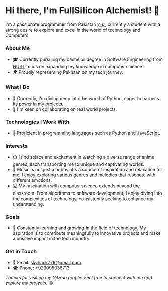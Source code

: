 # Hi there, I'm FullSilicon Alchemist! 👋

I'm a passionate programmer from Pakistan 🇵🇰, currently a student with a strong desire to explore and excel in the world of technology and Computers.

### About Me
- 🎓 Currently pursuing my bachelor degree in Software Engineering from [NUST](https://nust.edu.pk) focus on expanding my knowledge in computer science.
- 🌍 Proudly representing Pakistan on my tech journey.

### What I Do
- 🌱 Currently, I'm diving deep into the world of Python, eager to harness its power in my projects.
- 👯 I'm keen on collaborating on real world projects.

### Technologies I Work With
- 🚀 Proficient in programming languages such as Python and JavaScript.

### Interests
- 📺 I find solace and excitement in watching a diverse range of anime genres, each transporting me to unique and captivating worlds.
- 🎵 Music is not just a hobby; it's a source of inspiration and relaxation for me. I enjoy exploring various genres and melodies that resonate with different emotions.
- 💻 My fascination with computer science extends beyond the classroom. From algorithms to software development, I enjoy diving into the complexities of technology, consistently seeking to enhance my understanding.

### Goals
- 🌟 Constantly learning and growing in the field of technology. My aspiration is to contribute meaningfully to innovative projects and make a positive impact in the tech industry.

### Get in Touch
- 📧 Email: skyhack776@gmail.com
- ☎  Phone: +923095036713
  
_Thanks for visiting my GitHub profile! Feel free to connect with me and explore my projects._ 😊
